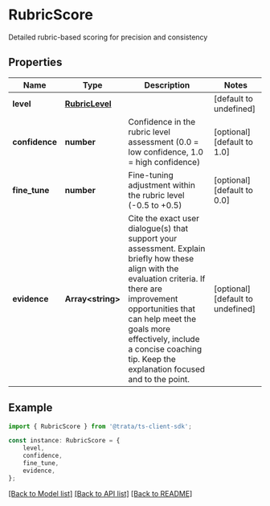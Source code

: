 # RubricScore

Detailed rubric-based scoring for precision and consistency

## Properties

Name | Type | Description | Notes
------------ | ------------- | ------------- | -------------
**level** | [**RubricLevel**](RubricLevel.md) |  | [default to undefined]
**confidence** | **number** | Confidence in the rubric level assessment (0.0 &#x3D; low confidence, 1.0 &#x3D; high confidence) | [optional] [default to 1.0]
**fine_tune** | **number** | Fine-tuning adjustment within the rubric level (-0.5 to +0.5) | [optional] [default to 0.0]
**evidence** | **Array&lt;string&gt;** | Cite the exact user dialogue(s) that support your assessment. Explain briefly how these align with the evaluation criteria. If there are improvement opportunities that can help meet the goals more effectively, include a concise coaching tip. Keep the explanation focused and to the point. | [optional] [default to undefined]

## Example

```typescript
import { RubricScore } from '@trata/ts-client-sdk';

const instance: RubricScore = {
    level,
    confidence,
    fine_tune,
    evidence,
};
```

[[Back to Model list]](../README.md#documentation-for-models) [[Back to API list]](../README.md#documentation-for-api-endpoints) [[Back to README]](../README.md)
